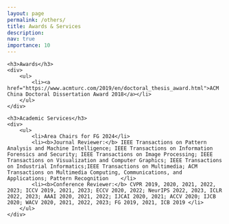 ```yaml
---
layout: page
permalink: /others/
title: Awards & Services
description: 
nav: true
importance: 10
---
```

<div>

    <h3>Awards</h3>
	<div>
        <ul>
            <li><a href="https://www.acmturc.com/2019/en/doctoral_thesis_award.html">ACM China Doctoral Dissertation Award 2018</a></li>
        </ul>    
	</div>

    <h3>Academic Services</h3>
    <div>
        <ul>
            <li>Area Chairs for FG 2024</li>
            <li><b>Journal Reviewer:</b> IEEE Transactions on Pattern Analysis and Machine Intelligence; IEEE Transactions on Information Forensics and Security; IEEE Transactions on Image Processing; IEEE Transactions on Visualization and Computer Graphics; IEEE Transactions on Industrial Informatics;IEEE Transactions on Multimedia; ACM Transactions on Multimedia Computing, Communications, and Applications; Pattern Recognition    </li>
            <li><b>Conference Reviewer:</b> CVPR 2019, 2020, 2021, 2022, 2023; ICCV 2019, 2021, 2023; ECCV 2020, 2022; NeurIPS 2022, 2023, ICLR 2022, 2023; AAAI 2020, 2021, 2022; IJCAI 2020, 2021; ACCV 2020; IJCB 2020; WACV 2020, 2021, 2022, 2023; FG 2019, 2021, ICB 2019 </li>
        </ul>    
    </div>


</div>
